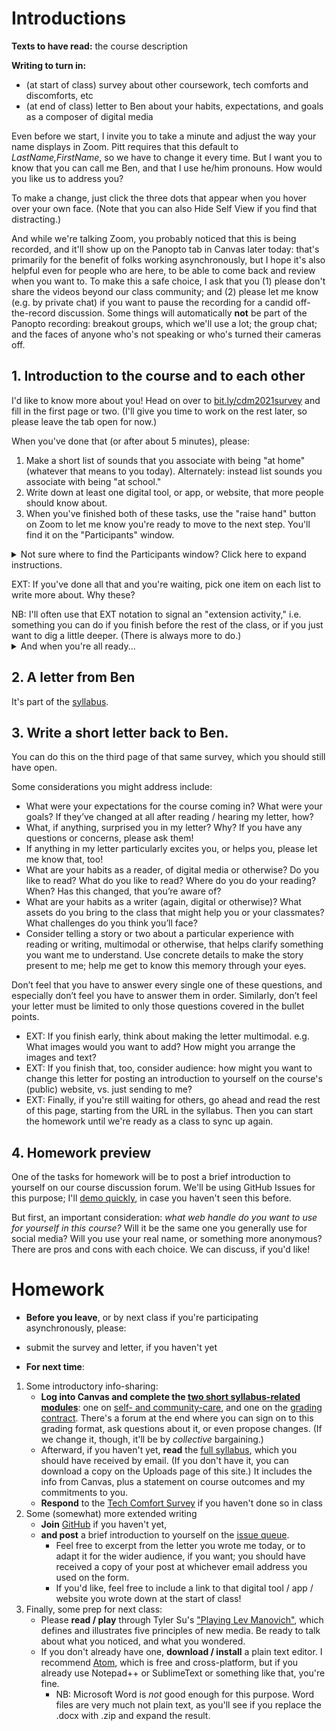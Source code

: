 
# Introductions
**Texts to have read:** the course description

**Writing to turn in:**

* (at start of class) survey about other coursework, tech comforts and discomforts, etc
* (at end of class) letter to Ben about your habits, expectations, and goals as a composer of digital media

<div class="alert alert-info">
<p>Even before we start, I invite you to take a minute and adjust the way your name displays in Zoom. Pitt requires that this default to <em>LastName,FirstName</em>, so we have to change it every time. But I want you to know that you can call me Ben, and that I use he/him pronouns. How would you like us to address you?</p>
<p>To make a change, just click the three dots that appear when you hover over your own face. (Note that you can also Hide Self View if you find that distracting.)</p>
</div>

<p>And while we're talking Zoom, you probably noticed that this is being recorded, and it'll show up on the Panopto tab in Canvas later today: that's primarily for the benefit of folks working asynchronously, but I hope it's also helpful even for people who are here, to be able to come back and review when you want to. To make this a safe choice, I ask that you (1) please don't share the videos beyond our class community; and (2) please let me know (e.g. by private chat) if you want to pause the recording for a candid off-the-record discussion. Some things will automatically <strong>not</strong> be part of the Panopto recording: breakout groups, which we'll use a lot; the group chat; and the faces of anyone who's not speaking or who's turned their cameras off.</p>



## 1. Introduction to the course and to each other
<div class="alert alert-success">
I'd like to know more about you! Head on over to <a href="http://bit.ly/cdm2021survey">bit.ly/cdm2021survey</a> and fill in the first page or two. (I'll give you time to work on the rest later, so please leave the tab open for now.)
</div>

When you've done that (or after about 5 minutes), please:

1. Make a short list of sounds that you associate with being "at home" (whatever that means to you today). Alternately: instead list sounds you associate with being "at school."
2. Write down at least one digital tool, or app, or website, that more people should know about.
3. When you've finished both of these tasks, use the "raise hand" button on Zoom to let me know you're ready to move to the next step. You'll find it on the "Participants" window.

<details><summary>Not sure where to find the Participants window? Click here to expand instructions.</summary>
<figure>
First, look on the bottom of your screen: Participants is probably near the green Share Screen button.

<img src="../assets/img/zoom--functions-bar-participants-2--bilkent-edu-tr.png" alt="main Zoom menu, with buttons for Invite, Participants, Share Screen, Chat, Record, and Reactions" />

That'll bring up a list of everyone in the call, either in a new window (if Zoom is fullscreen) or to the right of everyone's faces; the Raise Hand button should be at the bottom left of that new window.
<img src="../assets/img/zoom--student-part-screen--bilkent-edu-tr.png" alt="Zoom Participants window, in which Raise Hand is the first option" />
<figcaption>Images from <a href="http://web4.bilkent.edu.tr/zoom/using-zoom/being-a-participant/raising-your-hand">Bilkent University Zoom Tutorials</a>; fair use.</figcaption>
</figure>
</details>

EXT: If you've done all that and you're waiting, pick one item on each list to write more about. Why these?

<div class="alert alert-info">NB: I'll often use that EXT notation to signal an "extension activity," i.e. something you can do if you finish before the rest of the class, or if you just want to dig a little deeper. (There is always more to do.)</div>

<details>
  <summary>And when you're all ready...</summary>

  <em>Yup, it's introduction time!</em> Let's share these around the Zoom, as a way of meeting and greeting each other – and picking up some digital suggestions along the way. (Later, I'll ask you to post your recommendations as part of your first contribution to our class discussion forum.) Just one item from each list should do the trick.
</details>

## 2. A letter from Ben
It's part of the [syllabus]({{site.github_url}}/uploads).

## 3. Write a short letter back to Ben.
You can do this on the third page of that same survey, which you should still have open.

Some considerations you might address include:

* What were your expectations for the course coming in? What were your goals? If they’ve changed at all after reading / hearing my letter, how?
* What, if anything, surprised you in my letter? Why? If you have any questions or concerns, please ask them!
* If anything in my letter particularly excites you, or helps you, please let me know that, too!
* What are your habits as a reader, of digital media or otherwise? Do you like to read? What do you like to read? Where do you do your reading? When? Has this changed, that you’re aware of?
* What are your habits as a writer (again, digital or otherwise)? What assets do you bring to the class that might help you or your classmates? What challenges do you think you’ll face?
* Consider telling a story or two about a particular experience with reading or writing, multimodal or otherwise, that helps clarify something you want me to understand. Use concrete details to make the story present to me; help me get to know this memory through your eyes.

Don’t feel that you have to answer every single one of these questions, and especially don’t feel you have to answer them in order. Similarly, don’t feel your letter must be limited to only those questions covered in the bullet points.

* EXT: If you finish early, think about making the letter multimodal. e.g. What images would you want to add? How might you arrange the images and text?
* EXT: If you finish that, too, consider audience: how might you want to change this letter for posting an introduction to yourself on the course's (public) website, vs. just sending to me?
* EXT: Finally, if you're still waiting for others, go ahead and read the rest of this page, starting from the URL in the syllabus. Then you can start the homework until we're ready as a class to sync up again.

## 4. Homework preview
One of the tasks for homework will be to post a brief introduction to yourself on our course discussion forum. We'll be using GitHub Issues for this purpose; I'll <a href="{{site.github.issues_url}}/1">demo quickly</a>, in case you haven't seen this before.

<div class="alert alert-warning">
But first, an important consideration: <em>what web handle do you want to use for yourself in this course?</em> Will it be the same one you generally use for social media? Will you use your real name, or something more anonymous? There are pros and cons with each choice. We can discuss, if you'd like!
</div>


# Homework

* **Before you leave**, or by next class if you're participating asynchronously, please:
 -  submit the survey and letter, if you haven't yet

* **For next time**:
 1. Some introductory info-sharing:
    * **Log into Canvas and complete the [two short syllabus-related modules](https://canvas.pitt.edu/courses/78948/modules)**: one on [self- and community-care](https://canvas.pitt.edu/courses/78948/pages/accessing-resources?module_item_id=1869862), and one on the [grading contract](https://canvas.pitt.edu/courses/78948/pages/contract-what?module_item_id=1868973). There's a forum at the end where you can sign on to this grading format, ask questions about it, or even propose changes. (If we change it, though, it'll be by *collective* bargaining.)
    * Afterward, if you haven't yet, **read** the [full syllabus]({{site.github_url}}/uploads), which you should have received by email. (If you don't have it, you can download a copy on the Uploads page of this site.) It includes the info from Canvas, plus a statement on course outcomes and my commitments to you.
    * **Respond** to the [Tech Comfort Survey](http://bit.ly/cdm2021survey) if you haven't done so in class
 2. Some (somewhat) more extended writing
    * **Join** [GitHub](https://github.com/) if you haven't yet,
    * **and post** a brief introduction to yourself on the <a href="{{site.github.issues_url}}/1">issue queue</a>.
      - Feel free to excerpt from the letter you wrote me today, or to adapt it for the wider audience, if you want; you should have received a copy of your post at whichever email address you used on the form.
      -  If you'd like, feel free to include a link to that digital tool / app / website you wrote down at the start of class!
 3. Finally, some prep for next class:
    * Please **read / play** through Tyler Su's ["Playing Lev Manovich"](https://tylersu.github.io/o/), which defines and illustrates five principles of new media. Be ready to talk about what you noticed, and what you wondered.
    * If you don't already have one, **download / install** a plain text editor. I recommend [Atom](http://atom.io), which is free and cross-platform, but if you already use Notepad++ or SublimeText or something like that, you're fine.
      - NB: Microsoft Word is *not* good enough for this purpose. Word files are very much not plain text, as you'll see if you replace the .docx with .zip and expand the result.
